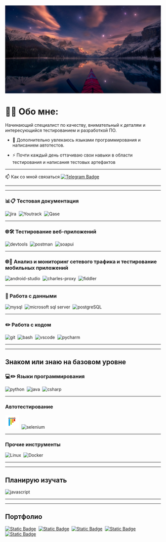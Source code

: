![Header](https://github.com/trudoviebudni/trudoviebudni/blob/main/assets/header.jpg)

# :man_technologist: Обо мне:
Начинающий специалист по качеству, внимательный к деталям и интересующийся тестированием и разработкой ПО.

- :telescope: Дополнительно увлекаюсь языками программирования и написанием автотестов.

- :zap: Почти каждый день оттачиваю свои навыки в области тестирования и написания тестовых артефактов

---
:mailbox: Как со мной связаться [![Telegram Badge](https://img.shields.io/badge/Telegram-blue?logo=telegram&logoColor=white&style=for-the-badge)](https://t.me/Trudoviebudn1)

---
---

### 📊📋 Тестовая документация

<div>
    <img src="https://cdn.jsdelivr.net/gh/devicons/devicon/icons/jira/jira-original.svg" title="jira" alt="jira" width="40" height="40"/>&nbsp;
    <img src="https://upload.wikimedia.org/wikipedia/commons/8/8d/YouTrack_Icon.svg" title="Youtrack" alt="Youtrack" width="40" height="40"/>&nbsp;
    <img src="https://d36r73waboa44k.cloudfront.net/2023/09/qase-logo-blog.png" title="Qase" alt="Qase" width="80" height="40">&nbsp;
</div>

---

### 🌐🛠️ Тестирование веб-приложений

<div>
    <img src="https://d33wubrfki0l68.cloudfront.net/38b5c953a4667366685d55db55d057c86db1fc54/a0fdc/static/acae6b24d940347661ca901ea07f47c1/chrome-dev-logo-icon.png" title="devtools" alt="devtools" width="40" height="40"/>&nbsp;
    <img src="https://seeklogo.com/images/P/postman-logo-0087CA0D15-seeklogo.com.png" title="postman" alt="postman" width="40" height="40"/>&nbsp;
    <img src="https://d4.alternativeto.net/aXsE5ey5ZebVjOG2s6dUHTf_k2rAhdrbg_HcJhIYq4w/rs:fill:280:280:0/g:ce:0:0/YWJzOi8vZGlzdC9pY29ucy9zb2FwdWlfMjEzMzExLnBuZw.png" title="soapui" alt="soapui" width="44" height="43"/>&nbsp;
</div>

---

### 🌐📱 Анализ и мониторинг сетевого трафика и тестирование мобильных приложений

<div>
  <img src="https://cdn.jsdelivr.net/gh/devicons/devicon/icons/androidstudio/androidstudio-original.svg" title="android-studio" alt="android-studio" width="40" height="40"/>&nbsp;
  <img src="https://cdn.icon-icons.com/icons2/3053/PNG/512/charles_proxy_macos_bigsur_icon_190302.png" title="charles-proxy" alt="charles-proxy" width="40" height="40"/>&nbsp;
  <img src="https://static-00.iconduck.com/assets.00/fiddler-icon-512x512-rxak528l.png" title="fiddler" alt="fiddler" width="40" height="40"/>&nbsp;
</div>

---

### 💾 Работа с данными

<div>
  <img src="https://cdn.jsdelivr.net/gh/devicons/devicon/icons/mysql/mysql-original.svg" title="mysql" alt="mysql" width="40" height="40"/>&nbsp;
  <img src="https://img.icons8.com/?size=256&id=laYYF3dV0Iew&format=png" title="microsoft sql server" alt="microsoft sql server" width="40" height="40"/>&nbsp;
  <img src="https://icon-icons.com/icons2/2415/PNG/512/postgresql_plain_wordmark_logo_icon_146390.png" title="postgreSQL" alt="postgreSQL" width="40" height="40"/>&nbsp;
</div>


---

### ✏️ Работа с кодом

<div>
  <img src="https://cdn.jsdelivr.net/gh/devicons/devicon/icons/git/git-original.svg" title="git" alt="git" width="40" height="40"/>&nbsp;
  <img src="https://upload.wikimedia.org/wikipedia/commons/thumb/4/4b/Bash_Logo_Colored.svg/1024px-Bash_Logo_Colored.svg.png?20180723054350" title="bash" alt="bash" width="40" height="40"/>&nbsp;
  <img src="https://cdn.jsdelivr.net/gh/devicons/devicon/icons/vscode/vscode-original.svg" title="vscode" alt="vscode" width="40" height="40"/>&nbsp;
  <img src="https://pics.freeicons.io/uploads/icons/png/11951723851551942290-512.png" title="pycharm" alt="pycharm" width="40" height="40"/>&nbsp;
</div>

---
---

## Знаком или знаю на базовом уровне

### 💻✏️ Языки программирования

<div>
    <img src="https://icon-icons.com/icons2/2699/PNG/512/python_vertical_logo_icon_168039.png" title="python" alt="python" width="45" height="45"/>&nbsp;
    <img src="https://icon-icons.com/icons2/2415/PNG/512/java_plain_wordmark_logo_icon_146457.png" title="java" alt="java" width="55" height="50"/>&nbsp;
    <img src="https://cdn.iconscout.com/icon/free/png-512/free-csharp-2-1175242.png?f=webp&w=256" title="csharp" alt="csharp" width="45" height="45"/>&nbsp;
</div>

---

### Автотестирование

<div>
    <img src="https://raw.githubusercontent.com/devicons/devicon/6910f0503efdd315c8f9b858234310c06e04d9c0/icons/pytest/pytest-original.svg" title="pytest" alt="pytest" width="45" height="45"/>&nbsp;
    <img src="https://pics.freeicons.io/uploads/icons/png/15484977381551942825-64.png" title="selenium" alt="selenium" width="35" height="40"/>&nbsp;
</div>

---

### Прочие инструменты

<div>
    <img src="https://cdn-icons-png.flaticon.com/512/183/183319.png" title="Linux" alt="Linux" width="40" height="40"/>&nbsp;
    <img src="https://cdn-icons-png.flaticon.com/512/5969/5969059.png" title="Docker" alt="Docker" width="40" height="40"/>&nbsp;
</div>

---
---

## Планирую изучать

 <img src="https://cdn.iconscout.com/icon/free/png-512/free-javascript-24-1174950.png?f=webp&w=256" title="javascript" alt="javascript" width="45" height="45"/>&nbsp;

---
---

## Портфолио

<div>
  <a href="https://github.com/trudoviebudni/check-lists"><img alt="Static Badge" src="https://img.shields.io/badge/Check--lists-A9EE09?style=for-the-badge"></a>&nbsp;
  <a href="https://github.com/trudoviebudni/test-cases"><img alt="Static Badge" src="https://img.shields.io/badge/Test--cases-EEC717?style=for-the-badge"></a>&nbsp;
  <a href="https://github.com/trudoviebudni/api/tree/main"><img alt="Static Badge" src="https://img.shields.io/badge/API-EEA838?style=for-the-badge"></a>&nbsp;
  <a href="https://github.com/trudoviebudni/bug-reports"><img alt="Static Badge" src="https://img.shields.io/badge/Bug--reports-EE8F00?style=for-the-badge"></a>&nbsp;
  <a href="https://github.com/trudoviebudni/auto-test-project/tree/main"><img alt="Static Badge" src="https://img.shields.io/badge/Auto--tests-EE6521?style=for-the-badge"></a>&nbsp;
</div>

